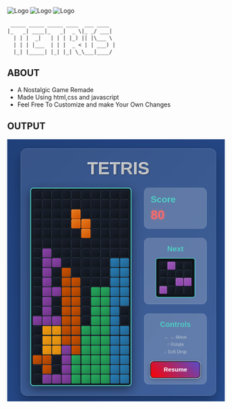 ![Logo](https://img.icons8.com/?size=100&id=20909&format=png&color=000000) ![Logo](https://img.icons8.com/?size=100&id=7gdY5qNXaKC0&format=png&color=000000) ![Logo](https://img.icons8.com/?size=100&id=108784&format=png&color=000000)
```
 _____ _____ _____ ____  ___ ____
|_   _| ____|_   _|  _ \|_ _/ ___|
  | | |  _|   | | | |_) || |\___ \ 
  | | | |___  | | |  _ < | | ___) |
  |_| |_____| |_| |_| \_\___|____/
```
## ABOUT
- A Nostalgic Game Remade
- Made Using html,css and javascript
- Feel Free To Customize and make Your Own Changes
## OUTPUT
![Alt text](Tetris.png)
